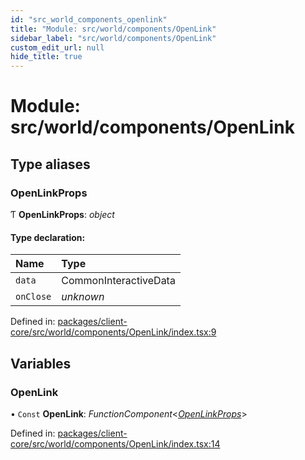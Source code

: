 ```yaml
---
id: "src_world_components_openlink"
title: "Module: src/world/components/OpenLink"
sidebar_label: "src/world/components/OpenLink"
custom_edit_url: null
hide_title: true
---
```


# Module: src/world/components/OpenLink

## Type aliases

### OpenLinkProps

Ƭ **OpenLinkProps**: *object*

#### Type declaration:

Name | Type |
:------ | :------ |
`data` | CommonInteractiveData |
`onClose` | *unknown* |

Defined in: [packages/client-core/src/world/components/OpenLink/index.tsx:9](https://github.com/xr3ngine/xr3ngine/blob/a16a45d7e/packages/client-core/src/world/components/OpenLink/index.tsx#L9)

## Variables

### OpenLink

• `Const` **OpenLink**: *FunctionComponent*<[*OpenLinkProps*](src_world_components_openlink.md#openlinkprops)\>

Defined in: [packages/client-core/src/world/components/OpenLink/index.tsx:14](https://github.com/xr3ngine/xr3ngine/blob/a16a45d7e/packages/client-core/src/world/components/OpenLink/index.tsx#L14)
